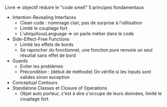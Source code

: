 Livre => objectif réduire le "code smell"
5 principes fondamentaux 
- Intention-Revealing Interfaces 
  - Clean code : nommage clair, pas de surprise à l'utilisation
  - Limité le couplage fort
  - L'ubiquitousLanguage => on parle métier dans le code
- Side-Effect-Free Functions 
  - Limité les effets de bords
  - Se raprocher du fonctionnel, une fonction pure renvoie un seul résultat sans effet de bord
- Guards 
  - Eviter les problèmes
  - Précondition : (début de méthode) On vérifie si les inputs sont valides sinon exception
- Conceptual Contours
- Standalone Classes et Closure of Operations
  - Objet auto porteur, c'est à dire s'occupe de leurs données, limité le couplage fort